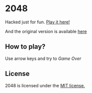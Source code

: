 # 2048

Hacked just for fun. [Play it here!](http://inndy.github.io/2048/)

And the original version is available [here](http://gabrielecirulli.github.io/2048/)

## How to play?

Use arrow keys and try to _*Game Over*_

## License
2048 is licensed under the [MIT license.](https://github.com/gabrielecirulli/2048/blob/master/LICENSE.txt)
